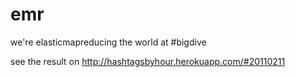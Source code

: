 emr
===

we're elasticmapreducing the world at #bigdive

see the result on http://hashtagsbyhour.herokuapp.com/#20110211
